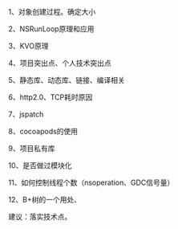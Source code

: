 1、对象创建过程。确定大小

2、NSRunLoop原理和应用

3、KVO原理

4、项目突出点、个人技术突出点

5、静态库、动态库、链接、编译相关

6、http2.0、TCP耗时原因

7、jspatch

8、cocoapods的使用

9、项目私有库

10、是否做过模块化

11、如何控制线程个数（nsoperation、GDC信号量）

12、B+树的一个用处、



建议：落实技术点。



